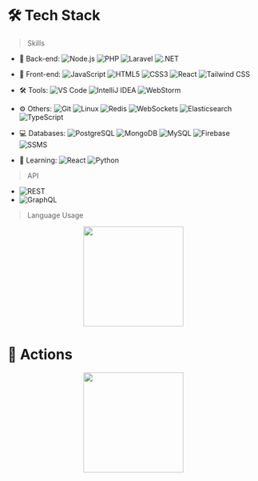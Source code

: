 

<!--
**ruplu10/ruplu10** is a ✨ _special_ ✨ repository because its `README.md` (this file) appears on your GitHub profile.

Here are some ideas to get you started:

- 🔭 I’m currently working on ...
- 🌱 I’m currently learning ...
- 👯 I’m looking to collaborate on ...
- 🤔 I’m looking for help with ...
- 💬 Ask me about ...
- 📫 How to reach me: ...
- 😄 Pronouns: ...
- ⚡ Fun fact: ...
-->
# 🛠 Tech Stack

> Skills

- 🔭 Back-end: ![Node.js](https://img.shields.io/badge/-Node.js-green?style=flat-circle&logo=Node.js) ![PHP](https://img.shields.io/badge/-PHP-purple?style=flat-circle&logo=php) ![Laravel](https://img.shields.io/badge/-Laravel-red?style=flat-circle&logo=laravel) ![.NET](https://img.shields.io/badge/-.NET-blue?style=flat-circle&logo=.net)
- 👯 Front-end: ![JavaScript](https://img.shields.io/badge/-JavaScript-yellow?style=flat-circle&logo=javascript) ![HTML5](https://img.shields.io/badge/-HTML5-yellow?style=flat-circle&logo=html5) ![CSS3](https://img.shields.io/badge/-CSS3-yellow?style=flat-circle&logo=css3) ![React](https://img.shields.io/badge/-React-blue?style=flat-circle&logo=React) ![Tailwind CSS](https://img.shields.io/badge/-Tailwind_CSS-blue?style=flat-circle&logo=tailwind-css)

- :hammer_and_wrench: Tools: ![VS Code](https://img.shields.io/badge/-VSCode-blue?style=flat-circle&logo=VSCode) ![IntelliJ IDEA](https://img.shields.io/badge/-IntelliJIDEA-black?style=flat-circle&logo=IntelliJIDEA) ![WebStorm](https://img.shields.io/badge/-WebStorm-white?style=flat-circle&logo=WebStorm)

- ⚙️ Others: ![Git](https://img.shields.io/badge/-Git-yellow?style=flat-circle&logo=git) ![Linux](https://img.shields.io/badge/-Linux-gray?style=flat-circle&logo=Linux) ![Redis](https://img.shields.io/badge/-Redis-red?style=flat-circle&logo=Redis) ![WebSockets](https://img.shields.io/badge/-WebSockets-blue?style=flat-circle&logo=WebSocket) ![Elasticsearch](https://img.shields.io/badge/-Elasticsearch-yellow?style=flat-circle&logo=Elasticsearch) ![TypeScript](https://img.shields.io/badge/-TypeScript-blue?style=flat-circle&logo=TypeScript)

- 💻 Databases: ![PostgreSQL](https://img.shields.io/badge/-PostgreSQL-blue?style=flat-circle&logo=PostgreSQL) ![MongoDB](https://img.shields.io/badge/-MongoDB-green?style=flat-circle&logo=MongoDB) ![MySQL](https://img.shields.io/badge/-MySQL-blue?style=flat-circle&logo=MySQL) ![Firebase](https://img.shields.io/badge/-Firebase-yellow?style=flat-circle&logo=Firebase) ![SSMS](https://img.shields.io/badge/-SSMS-lightgrey?style=flat-circle&logo=Microsoft%20SQL%20Server)

- 🌱 Learning: ![React](https://img.shields.io/badge/-React-blue?style=flat-circle&logo=React) ![Python](https://img.shields.io/badge/-Python-green?style=flat-circle&logo=Python)

> API

- ![REST](https://img.shields.io/badge/-REST-lightgrey?style=flat-circle&logo=REST)
- ![GraphQL](https://img.shields.io/badge/-GraphQL-purple?style=flat-circle&logo=GraphQL)

> Language Usage

<div align="center">
    <img height="200px" src="https://github-readme-stats-api-holic-x.vercel.app/api/top-langs/?username=holic-x&theme=dark&layout=compact"/>
</div>


# 🔭 Actions

<div align="center">
    <img height="200px" src="https://github-readme-streak-stats.herokuapp.com/?user=trylow10&theme=dark" />
</div>
